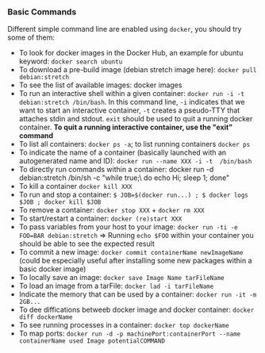 ### Basic Commands

Different simple command line are enabled using `docker`, you should try some of them:
  - To look for docker images in the Docker Hub, an example for ubuntu keyword: `docker search ubuntu` 
  - To download a pre-build image (debian stretch image here): `docker pull debian:stretch`
  - To see the list of available images: docker images
  - To run an interactive shell within a given container: `docker run -i -t debian:stretch /bin/bash`. In this command line, `-i` indicates that we want to start an interactive container, `-t` creates a pseudo-TTY that attaches stdin and stdout. `exit` should be used to quit a running docker container. **To quit a running interactive container, use the "exit" command**
  - To list all containers: `docker ps -a`; to list running containers `docker ps`
  - To indicate the name of a container (basically launched with an autogenerated name and ID): `docker run --name XXX -i -t  /bin/bash`
  - To directly run commands within a container: docker run -d debian:stretch /bin/sh -c "while true;\ do echo Hi; sleep 1; done"
  - To kill a container `docker kill XXX`
  - To run and stop a container: `$ JOB=$(docker run...) ; $ docker logs $JOB ; docker kill $JOB`
  - To remove a container: `docker stop XXX` + `docker rm XXX`
  - To start/restart a container: `docker (re)start XXX` 
  - To pass variables from your host to your image: `docker run -ti -e FOO=BAR debian:stretch` => Running `echo $FOO` within your container you should be able to see the expected result
  - To commit a new image: `docker commit containerName newImageName` (could be especially useful after installing some new packages within a basic docker image)
  - To locally save an image: `docker save Image Name tarFileName`
  - To load an image from a tarFile: `docker lad -i tarFileName`
  - Indicate the memory that can be used by a container: `docker run -it -m 2GB...`
  - To dee diffications betweeb docker image and docker container: `docker diff dockerName`
  - To see running processes in a container: `docker top dockerName`
  - To map ports: `docker run -d -p machinePort:containerPort --name containerName used Image potentialCOMMAND`
